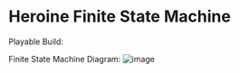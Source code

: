 # Heroine Finite State Machine
Playable Build:

Finite State Machine Diagram:
![image](https://github.com/user-attachments/assets/1c3ff880-411b-4a60-9d55-52f5b6b4ca3a)
